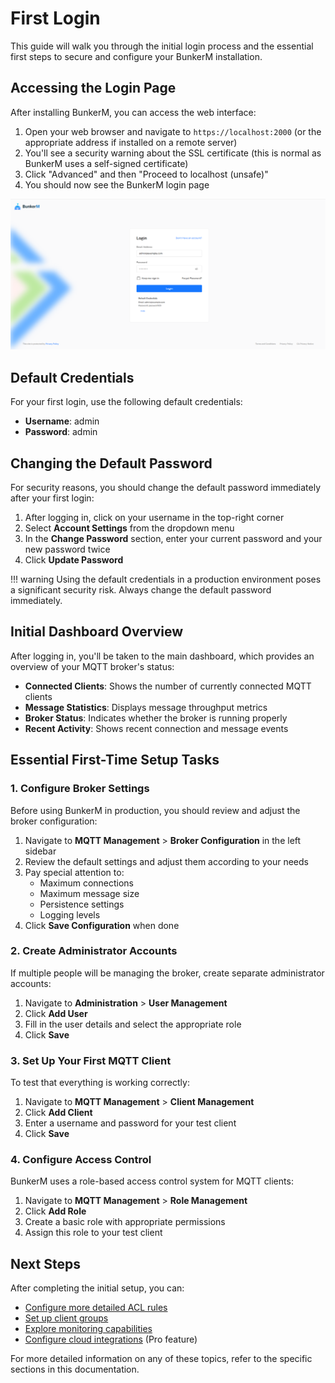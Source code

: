 # First Login

This guide will walk you through the initial login process and the essential first steps to secure and configure your BunkerM installation.

## Accessing the Login Page

After installing BunkerM, you can access the web interface:

1. Open your web browser and navigate to `https://localhost:2000` (or the appropriate address if installed on a remote server)
2. You'll see a security warning about the SSL certificate (this is normal as BunkerM uses a self-signed certificate)
3. Click "Advanced" and then "Proceed to localhost (unsafe)"
4. You should now see the BunkerM login page

![Login Page](../assets/images/login.png)

## Default Credentials

For your first login, use the following default credentials:

- **Username**: admin
- **Password**: admin

## Changing the Default Password

For security reasons, you should change the default password immediately after your first login:

1. After logging in, click on your username in the top-right corner
2. Select **Account Settings** from the dropdown menu
3. In the **Change Password** section, enter your current password and your new password twice
4. Click **Update Password**

!!! warning
    Using the default credentials in a production environment poses a significant security risk. Always change the default password immediately.

## Initial Dashboard Overview

After logging in, you'll be taken to the main dashboard, which provides an overview of your MQTT broker's status:

- **Connected Clients**: Shows the number of currently connected MQTT clients
- **Message Statistics**: Displays message throughput metrics
- **Broker Status**: Indicates whether the broker is running properly
- **Recent Activity**: Shows recent connection and message events

## Essential First-Time Setup Tasks

### 1. Configure Broker Settings

Before using BunkerM in production, you should review and adjust the broker configuration:

1. Navigate to **MQTT Management** > **Broker Configuration** in the left sidebar
2. Review the default settings and adjust them according to your needs
3. Pay special attention to:
   - Maximum connections
   - Maximum message size
   - Persistence settings
   - Logging levels
4. Click **Save Configuration** when done

### 2. Create Administrator Accounts

If multiple people will be managing the broker, create separate administrator accounts:

1. Navigate to **Administration** > **User Management**
2. Click **Add User**
3. Fill in the user details and select the appropriate role
4. Click **Save**

### 3. Set Up Your First MQTT Client

To test that everything is working correctly:

1. Navigate to **MQTT Management** > **Client Management**
2. Click **Add Client**
3. Enter a username and password for your test client
4. Click **Save**

### 4. Configure Access Control

BunkerM uses a role-based access control system for MQTT clients:

1. Navigate to **MQTT Management** > **Role Management**
2. Click **Add Role**
3. Create a basic role with appropriate permissions
4. Assign this role to your test client

## Next Steps

After completing the initial setup, you can:

- [Configure more detailed ACL rules](../mqtt/acl-configuration.md)
- [Set up client groups](../mqtt/group-management.md)
- [Explore monitoring capabilities](../monitoring/performance-metrics.md)
- [Configure cloud integrations](../cloud/aws-iot-core.md) (Pro feature)

For more detailed information on any of these topics, refer to the specific sections in this documentation. 